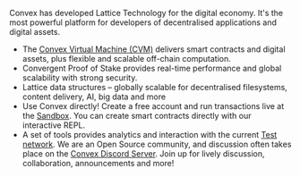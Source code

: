 Convex has developed Lattice Technology for the digital economy. It's the most powerful platform for developers of decentralised applications and digital assets.  
- The [Convex Virtual Machine (CVM)](/cvm) delivers smart contracts and digital assets, plus flexible and scalable off-chain computation.
- Convergent Proof of Stake provides real-time performance and global scalability with strong security.
- Lattice data structures – globally scalable for decentralised filesystems, content delivery, AI, big data and more
- Use Convex directly! Create a free account and run transactions live at the [Sandbox](/sandbox). You can create smart contracts directly with our interactive REPL.
- A set of tools provides analytics and interaction with the current [Test network](/testnet).
We are an Open Source community, and discussion often takes place on the [Convex Discord Server](https://discord.com/invite/xfYGq4CT7v). Join up for lively discussion, collaboration, announcements and more!
